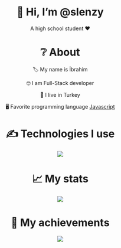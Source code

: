 <div align="center">
<h1> 👋 Hi, I’m @slenzy </h1>
<p> A high school student ❤ </p>
  
<h1> ❔ About </h1>
  <p> 🏷️ My name is İbrahim </p>
  <p> 🤓 I am Full-Stack developer </p>
  <p> 🎌 I live in Turkey </p>
  <p> 🖥️ Favorite programming language <a href="https://tr.wikipedia.org/wiki/JavaScript"> Javascript </a> </p>


<h1> ✍ Technologies I use </h1>
<img src="https://skillicons.dev/icons?i=js,ts,cs,react,nodejs,mongodb,html,css,vscode,atom,discord&theme=dark" />

<h1> 📈 My stats </h1>
<img src="https://github-readme-stats.vercel.app/api?username=SlenzyCode&show_icons=true&theme=dark" />

<h1> 💎 My achievements </h1>
<img src="https://github-profile-trophy.vercel.app/?username=SlenzyCode&theme=onedark" />
